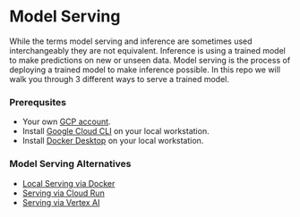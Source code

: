 # Model Serving
While the terms model serving and inference are sometimes used interchangeably they are not equivalent. Inference is using a trained model to make predictions on new or unseen data. Model serving is the process of deploying a trained model to make inference possible. In this repo we will walk you through 3 different ways to serve a trained model.

### Prerequsites
* Your own [GCP account](https://cloud.google.com/free?hl=en).
* Install [Google Cloud CLI](https://cloud.google.com/sdk?hl=en) on your local workstation.
* Install [Docker Desktop](https://docs.docker.com/desktop/) on your local workstation.
### Model Serving Alternatives
* [Local Serving via Docker](/local/README.md)
* [Serving via Cloud Run](/cloud_run/README.md)
* [Serving via Vertex AI](/vertex_ai/README.md)
